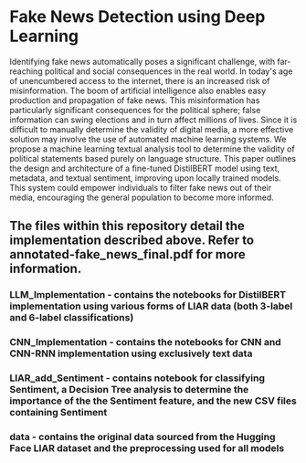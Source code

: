 # Fake News Detection using Deep Learning
Identifying fake news automatically poses a significant challenge, with far-reaching political and social consequences in the real world. In today's age of unencumbered access to the internet, there is an increased risk of misinformation. The boom of artificial intelligence also enables easy production and propagation of fake news. This misinformation has particularly significant consequences for the political sphere; false information can swing elections and in turn affect millions of lives. Since it is difficult to manually determine the validity of digital media, a more effective solution may involve the use of automated machine learning systems. We propose a machine learning textual analysis tool to determine the validity of political statements based purely on language structure. This paper outlines the design and architecture of a fine-tuned DistilBERT model using text, metadata, and textual sentiment, improving upon locally trained models. This system could empower individuals to filter fake news out of their media, encouraging the general population to become more informed. 

## The files within this repository detail the implementation described above. Refer to annotated-fake_news_final.pdf for more information.
   ### LLM_Implementation - contains the notebooks for DistilBERT implementation using various forms of LIAR data (both 3-label and 6-label classifications)
   ### CNN_Implementation - contains the notebooks for CNN and CNN-RNN implementation using exclusively text data
   ### LIAR_add_Sentiment - contains notebook for classifying Sentiment, a Decision Tree analysis to determine the importance of the the Sentiment feature, and the new CSV files containing Sentiment
   ### data - contains the original data sourced from the Hugging Face LIAR dataset and the preprocessing used for all models
